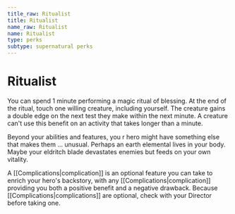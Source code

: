 ```yaml
---
title_raw: Ritualist
title: Ritualist
name_raw: Ritualist
name: Ritualist
type: perks
subtype: supernatural perks
---
```


# Ritualist

You can spend 1 minute performing a magic ritual of blessing. At the end of the ritual, touch one willing creature, including yourself. The creature gains a double edge on the next test they make within the next minute. A creature can't use this benefit on an activity that takes longer than a minute.

Beyond your abilities and features, you r hero might have something else that makes them ... unusual. Perhaps an earth elemental lives in your body. Maybe your eldritch blade devastates enemies but feeds on your own vitality.

A [[Complications|complication]] is an optional feature you can take to enrich your hero's backstory, with any [[Complications|complication]] providing you both a positive benefit and a negative drawback. Because [[Complications|complications]] are optional, check with your Director before taking one.
